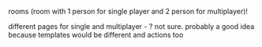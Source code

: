 rooms (room with 1 person for single player and 2 person for multiplayer)!

different pages for single and multiplayer - ? not sure. probably a good idea because templates would be different and actions too
